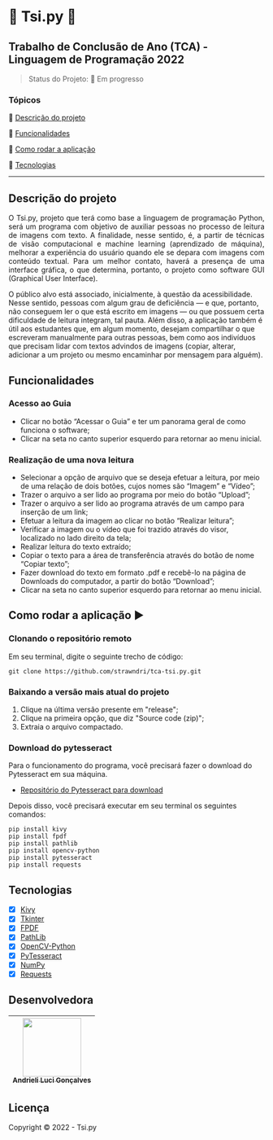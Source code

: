 # :snake: Tsi.py :snake:
## Trabalho de Conclusão de Ano (TCA) - Linguagem de Programação 2022

<p align="center">
  
</p>

> Status do Projeto: :construction: Em progresso 

### Tópicos 

:small_blue_diamond: [Descrição do projeto](#descrição-do-projeto)

:small_blue_diamond: [Funcionalidades](#funcionalidades)

:small_blue_diamond: [Como rodar a aplicação](#como-rodar-a-aplicação-arrow_forward)

:small_blue_diamond: [Tecnologias](#tecnologias)

---

## Descrição do projeto 

<p align="justify">
  O Tsi.py, projeto que terá como base a linguagem de programação Python, será um programa com objetivo de auxiliar pessoas no processo de leitura de imagens com texto. A finalidade, nesse sentido, é, a partir de técnicas de visão computacional e machine learning (aprendizado de máquina), melhorar a experiência do usuário quando ele se depara com imagens com conteúdo textual. Para um melhor contato, haverá a presença de uma interface gráfica, o que determina, portanto, o projeto como software GUI (Graphical User Interface). 

  O público alvo está associado, inicialmente, à questão da acessibilidade. Nesse sentido, pessoas com algum grau de deficiência — e que, portanto, não conseguem ler o que está escrito em imagens — ou que possuem certa dificuldade de leitura integram, tal pauta. Além disso, a aplicação também é útil aos estudantes que, em algum momento, desejam compartilhar o que escreveram manualmente para outras pessoas, bem como aos indivíduos que precisam lidar com textos advindos de imagens (copiar, alterar, adicionar a um projeto ou mesmo encaminhar por mensagem para alguém).
</p>

## Funcionalidades
### Acesso ao Guia
- Clicar no botão “Acessar o Guia” e ter um panorama geral de como funciona o software;
- Clicar na seta no canto superior esquerdo para retornar ao menu inicial.

### Realização de uma nova leitura
- Selecionar a opção de arquivo que se deseja efetuar a leitura, por meio de uma relação de dois botões, cujos nomes são “Imagem” e “Vídeo”;
- Trazer o arquivo a ser lido ao programa por meio do botão “Upload”;
- Trazer o arquivo a ser lido ao programa através de um campo para inserção de um link;
- Efetuar a leitura da imagem ao clicar no botão “Realizar leitura”;
- Verificar a imagem ou o vídeo que foi trazido através do visor, localizado no lado direito da tela;
- Realizar leitura do texto extraído;
- Copiar o texto para a área de transferência através do botão de nome “Copiar texto”;
- Fazer download do texto em formato .pdf e recebê-lo na página de Downloads do computador, a partir do botão “Download”;
- Clicar na seta no canto superior esquerdo para retornar ao menu inicial.

## Como rodar a aplicação :arrow_forward:

### Clonando o repositório remoto
Em seu terminal, digite o seguinte trecho de código:
```
git clone https://github.com/strawndri/tca-tsi.py.git
```

### Baixando a versão mais atual do projeto
1. Clique na última versão presente em "release";
2. Clique na primeira opção, que diz "Source code (zip)";
3. Extraia o arquivo compactado.

### Download do pytesseract
Para o funcionamento do programa, você precisará fazer o download do Pytesseract em sua máquina. 
- [Repositório do Pytesseract para download](https://github.com/tesseract-ocr/tesseract/wiki/Downloads)

Depois disso, você precisará executar em seu terminal os seguintes comandos:
```
pip install kivy
pip install fpdf
pip install pathlib
pip install opencv-python
pip install pytesseract
pip install requests
```

## Tecnologias
- [X] [Kivy](https://kivy.org/)
- [X] [Tkinter](https://docs.python.org/3/library/tkinter.html)
- [X] [FPDF](https://pypi.org/project/fpdf/)
- [X] [PathLib](https://docs.python.org/3/library/pathlib.html)
- [X] [OpenCV-Python](https://pypi.org/project/opencv-python/)
- [X] [PyTesseract](https://pypi.org/project/pytesseract/)
- [X] [NumPy](https://numpy.org/doc/stable/)
- [X] [Requests](https://pypi.org/project/requests/)

## Desenvolvedora

| [<img src="https://avatars.githubusercontent.com/u/62841828?v=4" width=115><br><sub>Andrieli Luci Gonçalves</sub>](https://github.com/strawndri) |
| :---: |

## Licença 

Copyright :copyright: 2022 - Tsi.py
